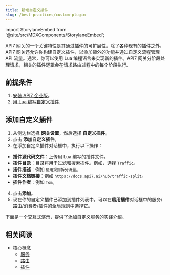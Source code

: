 ```yaml
---
title: 新增自定义插件
slug: /best-practices/custom-plugin
---
```


import StorylaneEmbed from '@site/src/MDXComponents/StorylaneEmbed';

API7 网关的一个关键特性是其通过插件的可扩展性。除了各种现有的插件之外，API7 网关还允许你构建自定义插件，以添加额外的功能并通过自定义流程管理 API 流量。通常，你可以使用 Lua 编程语言来实现新的插件。API7 网关分阶段处理请求，相关的插件逻辑会在请求路由过程中的每个阶段执行。

## 前提条件

1. [安装 API7 企业版](../getting-started/install-api7-ee.md)。
2. [用 Lua 编写自定义插件](https://docs.api7.ai/apisix/how-to-guide/custom-plugins/create-plugin-in-lua).

## 添加自定义插件

1. 从侧边栏选择 **网关设置**，然后选择 **自定义插件**。
2. 点击 **添加自定义插件**。
3. 在添加自定义插件对话框中，执行以下操作：

* **插件源代码文件**：上传用 Lua 编写的插件文件。
* **插件目录**：目录将用于过滤和搜索插件。例如，选择 `Traffic`。
* **插件描述**：例如 `使用规则拆分流量`。
* **插件文档链接**：例如 `https://docs.api7.ai/hub/traffic-split`。
* **插件作者**：例如 `Tom`。

4. 点击**添加**。
5. 现在你的自定义插件已添加到插件列表中。可以在**启用插件**对话框中的服务/路由/消费者/插件的全局规则中选择它。

下面是一个交互式演示，提供了添加自定义服务的实践介绍。

<StorylaneEmbed src='https://app.storylane.io/demo/6mju6lch4tz8' />

## 相关阅读

* 核心概念
  * [服务](../key-concepts/services.md)
  * [路由](../key-concepts/routes.md)
  * [插件](../key-concepts/plugins.md)
